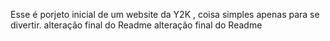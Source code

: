 Esse é porjeto inicial de um website da Y2K , coisa simples apenas para se divertir.
alteração final do Readme
alteração final do Readme
